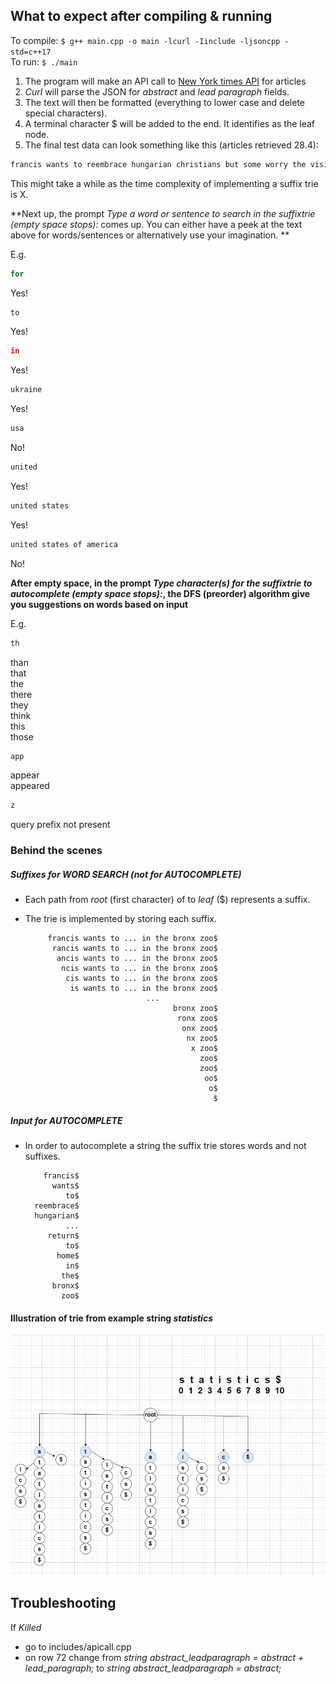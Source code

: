 

## What to expect after compiling & running

To compile: ```$ g++ main.cpp -o main -lcurl -Iinclude -ljsoncpp -std=c++17 ``` </br>
To run: ```$ ./main ```


1) The program will make an API call to [New York times API](https://developer.nytimes.com/) for articles
2) *Curl* will parse the JSON for *abstract* and *lead paragraph* fields.
3) The text will then be formatted (everything to lower case and delete special characters). 
4) A terminal character $ will be added to the end. It identifies as the leaf node.
5) The final test data can look something like this (articles retrieved 28.4): 


```bash
francis wants to reembrace hungarian christians but some worry the visit gives political cover to the countrys leader who is on the opposite side of nearly every issue important to the pontiff budapest pope francis who has made welcoming migrants embracing minorities and warning against nationalism central tenets of his pontificate visited budapest for the second time in less than two years on friday the trip gives prime minister viktor orban perhaps europes chief opponent of migrants closest ally of russia and most vocal critic of gay rights a political gift he is sure not to waste the filmmaker david lowery updates the classic tale with his own pixie dust saving whats good and scuttling the rest peter pan wendy is a case study in one of the agonies of growing up the realization that some of the entertainment that tickled us as youngsters as in the many troubling scenes in walt disneys animated adaptation of j m barries peter pan novel including the ditty what made the red man red have aged as gracefully as its lead character in the new season of the runup podcast the host astead w herndon interviews some of the political establishments loudest voices its not always easy the runup a new york times podcast hosted by the politics reporter astead w herndon returned this month to try to make sense of the political divisions in the united states and the intricacies of the presidential election no small tasks our columnist reviews the days puzzle warning contains spoilerswelcome to the wordle review be warned this article contains spoilers for todays puzzle solve wordle first or scroll at your own risk feeling stuck on todays puzzle we can help friday hi busy bees welcome to todays spelling bee forum there are a number of terms that appear in both this article and other online discussions of the spelling bee a glossary of those terms compiled by monicat a times reader can be found below for more spelling bee conversation check out deb amlens weekly humor column diary of a spelling bee fanatic what do you think this image is communicatingwhat do you think this image is saying how does it relate to or comment on society can you relate to it personally what is your opinion of its jimmy kimmel suggested that after leaving late night james corden should stick to corporate gigs podcasts maybe the masked singer welcome to best of late night a rundown of the previous nights highlights that lets you sleep and lets us get paid to watch comedy here are the best movies on netflix right now this word has appeared in articles on nytimes com in the past year can you use it in a sentencethe word curio has appeared in articles on nytimes com in the past year including on jan in indie makers to watch in the high jewelry scene by tina dark projections for russias energy industry evidence is mounting that russias natural gas export industry has fallen apart since the country invaded ukraine new estimates suggest that russias pipelineexports could drop by halfthis year compared with last year the city has about of the towers which opponents say are too large and poorly designed while fans say they benefit neighborhoods good morning well get an update on the new g towers that have been rising around the city well also track raul the peacocks night out and his return to home in the bronx zoo$
```

This might take a while as the time complexity of implementing a suffix trie is X. 

**Next up, the prompt *Type a word or sentence to search in the suffixtrie (empty space stops):* comes up.
You can either have a peek at the text above for words/sentences or alternatively use your imagination. **

E.g. 
```bash
for
```
Yes!
```bash
to
```
Yes!
```bash
in
```
Yes!
```bash
ukraine
```
Yes!
```bash
usa
```
No!
```bash
united
```
Yes!
```bash
united states
```
Yes!
```bash
united states of america
```
No!


**After empty space, in the prompt *Type character(s) for the suffixtrie to autocomplete (empty space stops):*, the DFS (preorder) algorithm give you suggestions on words based on input**

E.g. 

```bash
th
```
than </br>
that </br>
the </br>
there </br>
they </br>
think </br>
this </br>
those </br>

```bash
app
```
appear </br>
appeared </br>

```bash
z
```
query prefix not present



### Behind the scenes 

##### Suffixes for WORD SEARCH (not for AUTOCOMPLETE)

- Each path from *root* (first character) of to *leaf* ($) represents a suffix.
- The trie is implemented by storing each suffix.
 
           francis wants to ... in the bronx zoo$
            rancis wants to ... in the bronx zoo$
             ancis wants to ... in the bronx zoo$
              ncis wants to ... in the bronx zoo$
               cis wants to ... in the bronx zoo$
                is wants to ... in the bronx zoo$
                                 ...
                                       bronx zoo$
                                        ronx zoo$
                                         onx zoo$
                                          nx zoo$
                                           x zoo$
                                             zoo$
                                             zoo$
                                              oo$
                                               o$
                                                $



 
    
 
 
##### Input for AUTOCOMPLETE


 - In order to autocomplete a string the suffix trie stores words and not suffixes. 
 
           francis$
             wants$
                to$
         reembrace$
         hungarian$
                ...
            return$
                to$
              home$
                in$
               the$
             bronx$
               zoo$
 
 
#### Illustration of trie from example string *statistics*
![Illustration](./images/statistics.jpg)

## Troubleshooting

If *Killed* 
- go to includes/apicall.cpp 
- on row 72 change 
 from  *string abstract_leadparagraph = abstract + lead_paragraph;* 
 to *string abstract_leadparagraph = abstract;*


 
